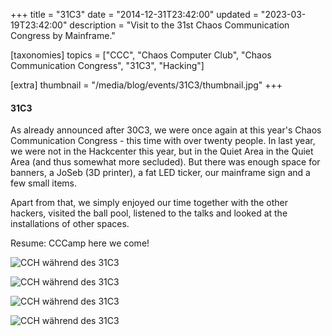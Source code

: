 +++
title = "31C3"
date = "2014-12-31T23:42:00"
updated = "2023-03-19T23:42:00"
description = "Visit to the 31st Chaos Communication Congress by Mainframe."

[taxonomies]
topics = ["CCC", "Chaos Computer Club", "Chaos Communication Congress", "31C3", "Hacking"]

[extra]
thumbnail = "/media/blog/events/31C3/thumbnail.jpg"
+++

#### 31C3
As already announced after 30C3, we were once again at this year's
Chaos Communication Congress - this time with over twenty people. In
last year, we were not in the Hackcenter this year, but in the Quiet Area
in the Quiet Area (and thus somewhat more secluded). But there was
enough space for banners, a JoSeb (3D printer), a fat
LED ticker, our mainframe sign and a few small items.

Apart from that, we simply enjoyed our time together with the other hackers,
visited the ball pool, listened to the talks and looked at the installations of other
spaces.

Resume: CCCamp here we come!

![CCH während des 31C3](/media/blog/events/31C3/building.jpg)

![CCH während des 31C3](/media/blog/events/31C3/schild.jpg)

![CCH während des 31C3](/media/blog/events/31C3/tisch.jpg)

![CCH während des 31C3](/media/blog/events/31C3/nsa.jpg)
